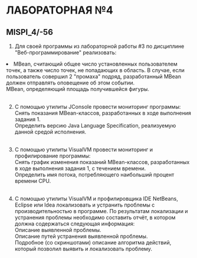 # ЛАБОРАТОРНАЯ №4
## MISPI_4/-56

1. Для своей программы из лабораторной работы #3 по дисциплине "Веб-программирование" реализовать: <br>
<li>MBean, считающий общее число установленных пользователем точек, а также число точек, не попадающих в область. В случае, если пользователь совершил 2 "промаха" подряд, разработанный MBean должен отправлять оповещение об этом событии.</li>
MBean, определяющий площадь получившейся фигуры. <br><br>

2. С помощью утилиты JConsole провести мониторинг программы: <br>
Снять показания MBean-классов, разработанных в ходе выполнения задания 1.<br>
Определить версию Java Language Specification, реализуемую данной средой исполнения.<br><br>

3. С помощью утилиты VisualVM провести мониторинг и профилирование программы:<br>
Снять график изменения показаний MBean-классов, разработанных в ходе выполнения задания 1, с течением времени.<br>
Определить имя потока, потребляющего наибольший процент времени CPU.<br><br>

4. С помощью утилиты VisualVM и профилировщика IDE NetBeans, Eclipse или Idea локализовать и устранить проблемы с производительностью в программе. По результатам локализации и устранения проблемы необходимо составить отчёт, в котором должна содержаться следующая информация: <br>
Описание выявленной проблемы. <br>
Описание путей устранения выявленной проблемы. <br>
Подробное (со скриншотами) описание алгоритма действий, который позволил выявить и локализовать проблему. <br>
